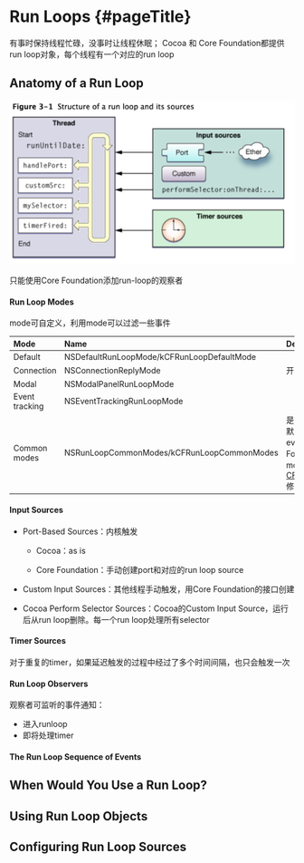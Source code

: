 # Run Loops {#pageTitle}

有事时保持线程忙碌，没事时让线程休眠； Cocoa 和 Core Foundation都提供run loop对象，每个线程有一个对应的run loop

## Anatomy of a Run Loop

![](/assets/import.png)

只能使用Core Foundation添加run-loop的观察者

#### Run Loop Modes

mode可自定义，利用mode可以过滤一些事件

| Mode | Name | Description |
| :--- | :--- | :--- |
| Default | NSDefaultRunLoopMode/kCFRunLoopDefaultMode |  |
| Connection | NSConnectionReplyMode | 开发者基本不用 |
| Modal | NSModalPanelRunLoopMode |  |
| Event tracking | NSEventTrackingRunLoopMode |  |
| Common modes | NSRunLoopCommonModes/kCFRunLoopCommonModes | 是一组可配置modes。Cocoa中默认包含default、modal和event tracking modes；Core Foundation默认只包含default mode，可通过[CFRunLoopAddCommonMode](https://developer.apple.com/documentation/corefoundation/1542137-cfrunloopaddcommonmode)修改 |

#### Input Sources

* Port-Based Sources：内核触发

  * Cocoa：as is

  * Core Foundation：手动创建port和对应的run loop source

* Custom Input Sources：其他线程手动触发，用Core Foundation的接口创建

* Cocoa Perform Selector Sources：Cocoa的Custom Input Source，运行后从run loop删除。每一个run loop处理所有selector

#### Timer Sources

对于重复的timer，如果延迟触发的过程中经过了多个时间间隔，也只会触发一次

#### Run Loop Observers

观察者可监听的事件通知：

* 进入runloop
* 即将处理timer

#### The Run Loop Sequence of Events

## When Would You Use a Run Loop?

## Using Run Loop Objects

## Configuring Run Loop Sources



